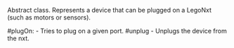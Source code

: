 Abstract class. Represents a device that can be plugged on a LegoNxt (such as motors or sensors).

#plugOn: - Tries to plug on a given port.
#unplug - Unplugs the device from the nxt.

